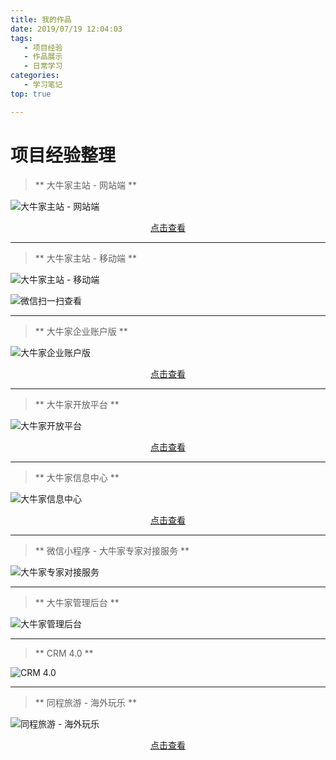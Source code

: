 ```yaml
---
title: 我的作品
date: 2019/07/19 12:04:03
tags:
   - 项目经验
   - 作品展示
   - 日常学习
categories:
   - 学习笔记
top: true

---
```


# 项目经验整理

> ** 大牛家主站 - 网站端 **

![大牛家主站 - 网站端](https://raw.githubusercontent.com/chenya1123236324/picture-management/master/2019/%E4%BD%9C%E5%93%81/%E5%A4%A7%E7%89%9B%E5%AE%B6%E4%B8%BB%E7%AB%99PC.jpg "大牛家主站 - 网站端")

<p style ="text-align: center;"> 
  <a href="https://www.daniujia.com/"  title="大牛家主站 - 网站端" target="_blank">点击查看</a>
</p>

*****

> ** 大牛家主站 - 移动端 **

![大牛家主站 - 移动端](https://raw.githubusercontent.com/chenya1123236324/picture-management/master/2019/%E4%BD%9C%E5%93%81/%E5%A4%A7%E7%89%9B%E5%AE%B6%E4%B8%BB%E7%AB%99mobile.png "大牛家主站移动端")

![微信扫一扫查看](https://raw.githubusercontent.com/chenya1123236324/picture-management/master/2019/%E4%BD%9C%E5%93%81/%E4%B8%BB%E7%AB%99%E7%A7%BB%E5%8A%A8%E7%AB%AF.png "微信扫一扫查看")

*****
 
> ** 大牛家企业账户版 **

![大牛家企业账户版](https://raw.githubusercontent.com/chenya1123236324/picture-management/master/2019/%E4%BD%9C%E5%93%81/%E5%A4%A7%E7%89%9B%E5%AE%B6%E4%BC%81%E4%B8%9A%E8%B4%A6%E6%88%B7%E7%89%88.png "大牛家企业账户版")

<p style ="text-align: center;"> 
  <a href="https://corp.daniujia.com/login"  title="大牛家企业账户版" target="_blank">点击查看</a>
</p>

*****
 
> ** 大牛家开放平台 **

![大牛家开放平台](https://raw.githubusercontent.com/chenya1123236324/picture-management/master/2019/%E4%BD%9C%E5%93%81/%E5%A4%A7%E7%89%9B%E5%AE%B6%E5%BC%80%E6%94%BE%E5%B9%B3%E5%8F%B0.png "大牛家开放平台")

<p style ="text-align: center;"> 
  <a href="https://open.daniujia.com/"  title="大牛家开放平台" target="_blank">点击查看</a>
</p>

*****
 
> ** 大牛家信息中心 **

![大牛家信息中心](https://raw.githubusercontent.com/chenya1123236324/picture-management/master/2019/%E4%BD%9C%E5%93%81/%E5%A4%A7%E7%89%9B%E5%AE%B6%E4%BF%A1%E6%81%AF%E4%B8%AD%E5%BF%83.png "大牛家信息中心")

<p style ="text-align: center;"> 
  <a href="https://staging.daniujia.com/"  title="大牛家信息中心" target="_blank">点击查看</a>
</p>

*****
 
> ** 微信小程序 - 大牛家专家对接服务 **

![大牛家专家对接服务](https://raw.githubusercontent.com/chenya1123236324/picture-management/master/2019/%E4%BD%9C%E5%93%81/%E5%A4%A7%E7%89%9B%E5%AE%B6%E5%BE%AE%E4%BF%A1%E5%B0%8F%E7%A8%8B%E5%BA%8F.png "大牛家专家对接服务")


*****
 
> ** 大牛家管理后台 **

![大牛家管理后台](https://raw.githubusercontent.com/chenya1123236324/picture-management/master/2019/%E4%BD%9C%E5%93%81/%E5%A4%A7%E7%89%9B%E5%AE%B6%E7%AE%A1%E7%90%86%E5%90%8E%E5%8F%B0.jpg "大牛家管理后台")

*****
 
> ** CRM 4.0 **

![CRM 4.0](https://raw.githubusercontent.com/chenya1123236324/picture-management/master/2019/%E4%BD%9C%E5%93%81/CRM4.0.jpg "CRM 4.0 ")

*****
 
> ** 同程旅游 - 海外玩乐 **

![同程旅游 - 海外玩乐](https://raw.githubusercontent.com/chenya1123236324/picture-management/master/2019/%E4%BD%9C%E5%93%81/%E6%B5%B7%E5%A4%96%E7%8E%A9%E4%B9%90.png "海外玩乐")

<p style ="text-align: center;"> 
  <a href="https://m.ly.com/global/"  title="同程旅游 - 海外玩乐" target="_blank">点击查看</a>
</p>


